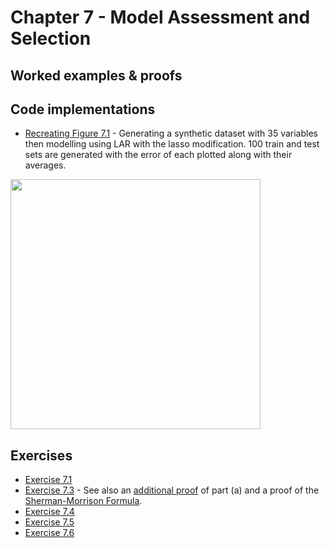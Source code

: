 # Chapter 7 - Model Assessment and Selection 

## Worked examples & proofs

## Code implementations

* [Recreating Figure 7.1](https://github.com/alanjeffares/elements-of-statistical-learning/blob/master/chapter-7/code/figure_7.1.R) - Generating a synthetic dataset with 35 variables then modelling using LAR with the lasso modification. 100 train and test sets are generated with the error of each plotted along with their averages.
<img src="https://github.com/alanjeffares/elements-of-statistical-learning/blob/master/chapter-7/images/figure_7.1.png"  width="400">



## Exercises
* [Exercise 7.1](https://github.com/alanjeffares/elements-of-statistical-learning/blob/master/chapter-7/exercises/exercise_7.1.pdf)
* [Exercise 7.3](https://github.com/alanjeffares/elements-of-statistical-learning/blob/master/chapter-7/exercises/exercise_7.3.pdf) - See also an [additional proof](https://github.com/alanjeffares/elements-of-statistical-learning/blob/master/chapter-5/exercises/exercise_5.13.pdf) of part (a) and a proof of the [Sherman-Morrison Formula](https://github.com/alanjeffares/elements-of-statistical-learning/blob/master/chapter-6/derivations/sherman-morrison.pdf).
* [Exercise 7.4](https://github.com/alanjeffares/elements-of-statistical-learning/blob/master/chapter-7/exercises/exercise_7.4.pdf)
* [Exercise 7.5](https://github.com/alanjeffares/elements-of-statistical-learning/blob/master/chapter-7/exercises/exercise_7.5.pdf)
* [Exercise 7.6](https://github.com/alanjeffares/elements-of-statistical-learning/blob/master/chapter-7/exercises/exercise_7.6.pdf)


